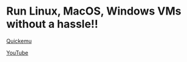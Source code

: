 # Run Linux, MacOS, Windows VMs without a hassle!!

[Quickemu](https://github.com/quickemu-project/quickemu/)

[YouTube](https://www.youtube.com/watch?v=Qa6y_CiyAMA)
